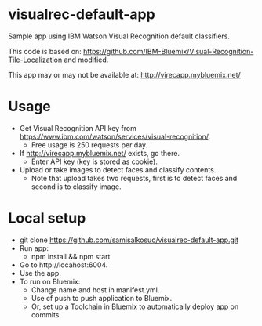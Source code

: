 # visualrec-default-app

Sample app using IBM Watson Visual Recognition default classifiers.

This code is based on: https://github.com/IBM-Bluemix/Visual-Recognition-Tile-Localization
and modified.

This app may or may not be available at: http://virecapp.mybluemix.net/

# Usage

- Get Visual Recognition API key from https://www.ibm.com/watson/services/visual-recognition/.
  - Free usage is 250 requests per day.
- If http://virecapp.mybluemix.net/ exists, go there.
  - Enter API key (key is stored as cookie).
- Upload or take images to detect faces and classify contents.
  - Note that upload takes two requests, first is to detect faces and second is to classify image.

# Local setup

- git clone https://github.com/samisalkosuo/visualrec-default-app.git
- Run app: 
  - npm install && npm start
- Go to http://locahost:6004.
- Use the app.
- To run on Bluemix:
  - Change name and host in manifest.yml.
  - Use cf push to push application to Bluemix.
  - Or, set up a Toolchain in Bluemix to automatically deploy app on commits.


